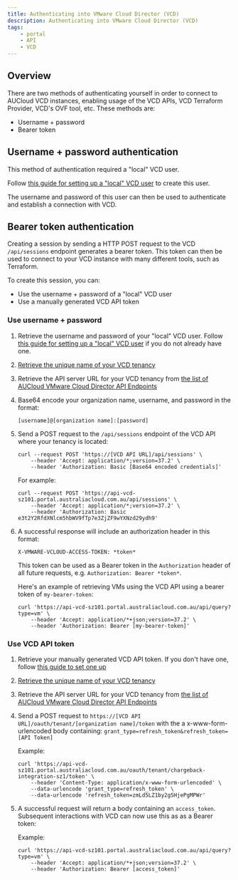 ```yaml
---
title: Authenticating into VMware Cloud Director (VCD)
description: Authenticating into VMware Cloud Director (VCD)
tags:
    - portal
    - API
    - VCD
---
```




## Overview

There are two methods of authenticating yourself in order to connect to AUCloud VCD instances, enabling usage of the VCD APIs, VCD Terraform Provider, VCD's OVF tool, etc. These methods are:

- Username + password
- Bearer token

## Username + password authentication

This method of authentication required a "local" VCD user.

Follow [this guide for setting up a "local" VCD user](./vcd_local_user_setup.md) to create this user. 

The username and password of this user can then be used to authenticate and establish a connection with VCD. 

## Bearer token authentication

Creating a session by sending a HTTP POST request to the VCD `/api/sessions` endpoint generates a bearer token.  This token can then be used to connect to your VCD instance with many different tools, such as Terraform.  

To create this session, you can:

- Use the username + password of a "local" VCD user
- Use a manually generated VCD API token

### Use username + password

1. Retrieve the username and password of your "local" VCD user.  Follow [this guide for setting up a "local" VCD user](./vcd_local_user_setup.md) if you do not already have one. 
1. [Retrieve the unique name of your VCD tenancy](./retrieve_tenancy_name.md)
1. Retrieve the API server URL for your VCD tenancy from [the list of AUCloud VMware Cloud Director API Endpoints](../../reference_urls.md#vmware-cloud-director-api-endpoints)
1. Base64 encode your organization name, username, and password in the format:

    ```
    [username]@[organization name]:[password]
    ```

1. Send a POST request to the `/api/sessions` endpoint of the VCD API where your tenancy is located:

    ```
    curl --request POST 'https://[VCD API URL]/api/sessions' \
        --header 'Accept: application/*;version=37.2' \
        --header 'Authorization: Basic [Base64 encoded credentials]'
    ```

    For example:
    ```
    curl --request POST 'https://api-vcd-sz101.portal.australiacloud.com.au/api/sessions' \
        --header 'Accept: application/*;version=37.2' \
        --header 'Authorization: Basic e3t2Y2RfdXNlcm5hbWV9fTp7e3ZjZF9wYXNzd29ydh9'
    ```

1. A successful response will include an authorization header in this format:

    ```
    X-VMWARE-VCLOUD-ACCESS-TOKEN: *token*
    ```

    This token can be used as a Bearer token in the `Authorization` header of all future requests, e.g. `Authorization: Bearer *token*`. 

    Here's an example of retrieving VMs using the VCD API using a bearer token of `my-bearer-token`:

    ```
    curl 'https://api-vcd-sz101.portal.australiacloud.com.au/api/query?type=vm' \
        --header 'Accept: application/*+json;version=37.2' \
        --header 'Authorization: Bearer [my-bearer-token]'
    ```

### Use VCD API token

1. Retrieve your manually generated VCD API token.  If you don't have one, follow [this guide to set one up](./create_vcd_api_token.md)
1. [Retrieve the unique name of your VCD tenancy](./retrieve_tenancy_name.md)
1. Retrieve the API server URL for your VCD tenancy from [the list of AUCloud VMware Cloud Director API Endpoints](../../reference_urls.md#vmware-cloud-director-api-endpoints)
1. Send a POST request to `https://[VCD API URL]/oauth/tenant/[organization name]/token` with the a x-www-form-urlencoded body containing: `grant_type=refresh_token&refresh_token=[API Token]`

    Example:
    ```
    curl 'https://api-vcd-sz101.portal.australiacloud.com.au/oauth/tenant/chargeback-integration-sz1/token' \
        --header 'Content-Type: application/x-www-form-urlencoded' \
        --data-urlencode 'grant_type=refresh_token' \
        --data-urlencode 'refresh_token=zmLd5LZ1by2gSHjePgMPWr'
    ```
    
1. A successful request will return a body containing an `access_token`. Subsequent interactions with VCD can now use this as as a Bearer token:

    Example:
    ```
    curl 'https://api-vcd-sz101.portal.australiacloud.com.au/api/query?type=vm' \
        --header 'Accept: application/*+json;version=37.2' \
        --header 'Authorization: Bearer [access_token]'
    ```
